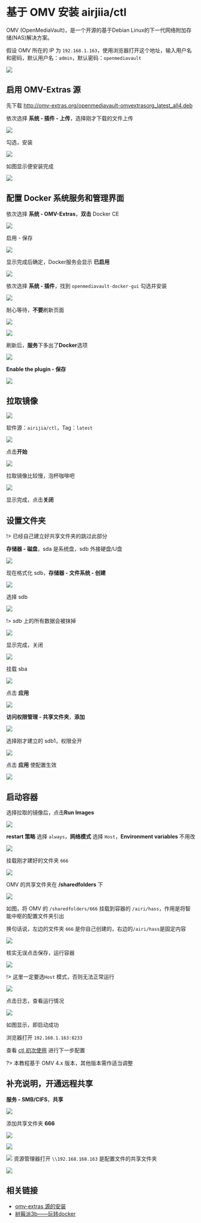 # 基于 OMV 安装 airjiia/ctl 



OMV (OpenMediaVault)，是一个开源的基于Debian Linux的下一代网络附加存储(NAS)解决方案。

假设 OMV 所在的 IP 为 `192.168.1.163`，使用浏览器打开这个地址，输入用户名和密码，默认用户名：`admin`，默认密码：`openmediavault`

![](http://pic.airijia.com/doc/20181125123355.png)


## 启用 OMV-Extras 源

先下载 http://omv-extras.org/openmediavault-omvextrasorg_latest_all4.deb

依次选择 **系统 - 插件 - 上传**，选择刚才下载的文件上传

![](http://pic.airijia.com/doc/20181125130624.png)


勾选，安装

![](http://pic.airijia.com/doc/20181125130837.png)


如图显示便安装完成

![](http://pic.airijia.com/doc/20181125130957.png)



## 配置 Docker 系统服务和管理界面

依次选择 **系统 - OMV-Extras**，**双击** Docker CE

![](http://pic.airijia.com/doc/20181125131113.png)


启用 - 保存

![](http://pic.airijia.com/doc/20181125131305.png)


显示完成后确定，Docker服务会显示 **已启用**

![](http://pic.airijia.com/doc/20181125131403.png)



依次选择 **系统 - 插件**，找到 `openmediavault-docker-gui` 勾选并安装

![](http://pic.airijia.com/doc/20181125131635.png)



耐心等待，**不要**刷新页面

![](http://pic.airijia.com/doc/20181125132058.png)


![](http://pic.airijia.com/doc/20181125132217.png)


刷新后，**服务**下多出了**Docker**选项

![](http://pic.airijia.com/doc/20181125132410.png)

**Enable the plugin - 保存**

![](http://pic.airijia.com/doc/20181125132520.png)







## 拉取镜像

![](http://pic.airijia.com/doc/20181125132710.png)

软件源：`airijia/ctl`，Tag：`latest`


![](http://pic.airijia.com/doc/20181125132750.png)


点击**开始**

![](http://pic.airijia.com/doc/20181125132859.png)


拉取镜像比较慢，泡杯咖啡吧


![](http://pic.airijia.com/doc/20181125133225.png)


显示完成，点击**关闭**



## 设置文件夹


!> 已经自己建立好共享文件夹的跳过此部分

**存储器 - 磁盘**，sda 是系统盘，sdb 外接硬盘/U盘


![](http://pic.airijia.com/doc/20181127103532.png)


现在格式化 sdb，**存储器 - 文件系统 - 创建** 



![](http://pic.airijia.com/doc/20181127103917.png)

选择 sdb


![](http://pic.airijia.com/doc/20181127104026.png)


!> sdb 上的所有数据会被抹掉

![](http://pic.airijia.com/doc/20181127104119.png)


显示完成，关闭


![](http://pic.airijia.com/doc/20181127105047.png)


挂载 sba


![](http://pic.airijia.com/doc/20181127105133.png)


点击 **应用**


![](http://pic.airijia.com/doc/20181127105203.png)


**访问权限管理 - 共享文件夹**，**添加**


![](http://pic.airijia.com/doc/20181127105449.png)


选择刚才建立的 sdb1，权限全开


![](http://pic.airijia.com/doc/20181127105730.png)


点击 **应用** 使配置生效

![](http://pic.airijia.com/doc/20181127105815.png)




## 启动容器


选择拉取的镜像后，点击**Run Images**

![](http://pic.airijia.com/doc/20181125134613.png)


**restart 策略** 选择 `always`，**网络模式** 选择 `Host`，**Environment variables** 不用改



![](http://pic.airijia.com/doc/20181127121230.png)



挂载刚才建好的文件夹 `666`

![](http://pic.airijia.com/doc/20181127121301.png)


OMV 的共享文件夹在 **/sharedfolders** 下


![](http://pic.airijia.com/doc/20181127111915.png)


如图，将 OMV 的 `/sharedfolders/666` 挂载到容器的 `/airi/hass`，作用是将智能中枢的配置文件夹引出

换句话说，左边的文件夹 `666` 是你自己创建的，右边的`/airi/hass`是固定内容

![](http://pic.airijia.com/doc/20181127121723.png)



核实无误点击保存，运行容器


![](http://pic.airijia.com/doc/20181127121907.png)

!> 这里一定要选`Host` 模式，否则无法正常运行












![](http://pic.airijia.com/doc/20181125141505.png)

点击日志，查看运行情况

![](http://pic.airijia.com/doc/20181125135325.png)

如图显示，即启动成功



浏览器打开 `192.168.1.163:8233`


查看 [ctl 初次使用](ctl/init) 进行下一步配置


?> 本教程基于 OMV 4.x 版本，其他版本需作适当调整




## 补充说明，开通远程共享


**服务 - SMB/CIFS**，**共享**


![](http://pic.airijia.com/doc/20181127122251.png)



添加共享文件夹 **666**


![](http://pic.airijia.com/doc/20181127122346.png)



![](http://pic.airijia.com/doc/20181127122733.png)


![](http://pic.airijia.com/doc/20181127123000.png)
资源管理器打开 `\\192.168.168.163` 是配置文件的共享文件夹

![](http://pic.airijia.com/doc/20181127122854.png)


## 相关链接


- [omv-extras 源的安装](https://www.openmediavault.cn/read-4.html)
- [树莓派3b——玩转docker](https://www.jianshu.com/p/21ecf7ce1ce9)



